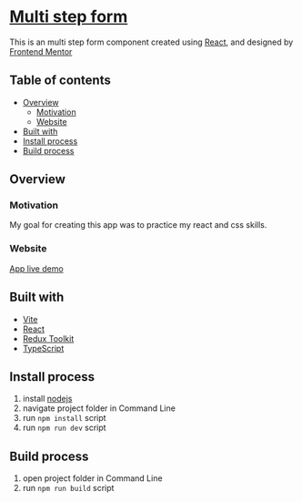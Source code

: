 # [Multi step form](https://tangerine-vacherin-681c4c.netlify.app/)

This is an multi step form component created using [React](https://reactjs.org/), and designed by [Frontend Mentor](https://www.frontendmentor.io/challenges/multistep-form-YVAnSdqQBJ)

## Table of contents

- [Overview](#overview)
  - [Motivation](#motivation)
  - [Website](#website)
- [Built with](#built-with)  
- [Install process](#install-process)
- [Build process](#build-process)
  
## Overview
  
### Motivation

My goal for creating this app was to practice my react and css skills. 

### Website

[App live demo](https://tangerine-vacherin-681c4c.netlify.app/)

## Built with

 - [Vite](https://vitejs.dev/)
 - [React](https://reactjs.org/) 
 - [Redux Toolkit](https://redux-toolkit.js.org/) 
 - [TypeScript](https://www.typescriptlang.org/)
 

## Install process

1. install [nodejs](https://nodejs.org/en/download/)
2. navigate project folder in Command Line
3. run `npm install` script
4. run `npm run dev` script


## Build process

1. open project folder in Command Line
2. run `npm run build` script
